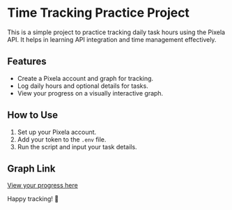# Time Tracking Practice Project

This is a simple project to practice tracking daily task hours using the Pixela API. It helps in learning API integration and time management effectively.

## Features
- Create a Pixela account and graph for tracking.
- Log daily hours and optional details for tasks.
- View your progress on a visually interactive graph.

## How to Use
1. Set up your Pixela account.
2. Add your token to the `.env` file.
3. Run the script and input your task details.

## Graph Link
[View your progress here](https://pixe.la/v1/users/mostafahima/graphs/first-graph.html)

Happy tracking! 🎯
